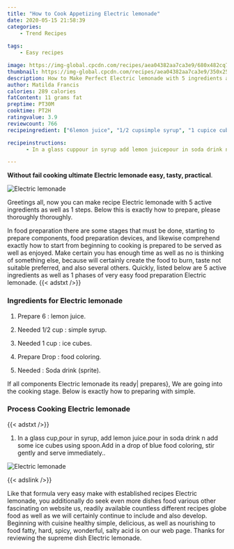 ```yaml
---
title: "How to Cook Appetizing Electric lemonade"
date: 2020-05-15 21:58:39
categories:
    - Trend Recipes
    
tags:
    - Easy recipes

image: https://img-global.cpcdn.com/recipes/aea04382aa7ca3e9/680x482cq70/electric-lemonade-recipe-main-photo.jpg
thumbnail: https://img-global.cpcdn.com/recipes/aea04382aa7ca3e9/350x250cq70/electric-lemonade-recipe-main-photo.jpg
description: How to Make Perfect Electric lemonade with 5 ingredients and 1 stages of easy cooking.
author: Matilda Francis
calories: 289 calories
fatContent: 11 grams fat
preptime: PT30M
cooktime: PT2H
ratingvalue: 3.9
reviewcount: 766
recipeingredient: ["6lemon juice", "1/2 cupsimple syrup", "1 cupice cubes", "Dropfood coloring", "Soda drink sprite"]

recipeinstructions: 
      - In a glass cuppour in syrup add lemon juicepour in soda drink n add some ice cubes using spoonAdd in a drop of blue food coloring stir gently and serve immediately

---
```




**Without fail cooking ultimate Electric lemonade easy, tasty, practical**. 


![Electric lemonade](https://img-global.cpcdn.com/recipes/aea04382aa7ca3e9/680x482cq70/electric-lemonade-recipe-main-photo.jpg "Electric lemonade")




Greetings all, now you can make recipe Electric lemonade with 5 active ingredients as well as 1 steps. Below this is exactly how to prepare, please thoroughly thoroughly.

In food preparation there are some stages that must be done, starting to prepare components, food preparation devices, and likewise comprehend exactly how to start from beginning to cooking is prepared to be served as well as enjoyed. Make certain you has enough time as well as no is thinking of something else, because will certainly create the food to burn, taste not suitable preferred, and also several others. Quickly, listed below are 5 active ingredients as well as 1 phases of very easy food preparation Electric lemonade.
{{< adstxt />}}

### Ingredients for Electric lemonade


1. Prepare 6 : lemon juice.

1. Needed 1/2 cup : simple syrup.

1. Needed 1 cup : ice cubes.

1. Prepare Drop : food coloring.

1. Needed  : Soda drink (sprite).



If all components Electric lemonade its ready| prepares}, We are going into the cooking stage. Below is exactly how to preparing with simple.

### Process Cooking Electric lemonade

{{< adstxt />}}


1. In a glass cup,pour in syrup, add lemon juice.pour in soda drink n add some ice cubes using spoon.Add in a drop of blue food coloring, stir gently and serve immediately..



![Electric lemonade](https://img-global.cpcdn.com/steps/c0e485ceeb5b4a0e/160x128cq70/electric-lemonade-recipe-step-1-photo.jpg" "Electric lemonade")





{{< adslink />}}

Like that formula very easy make with established recipes Electric lemonade, you additionally do seek even more dishes food various other fascinating on website us, readily available countless different recipes globe food as well as we will certainly continue to include and also develop. Beginning with cuisine healthy simple, delicious, as well as nourishing to food fatty, hard, spicy, wonderful, salty acid is on our web page. Thanks for reviewing the supreme dish Electric lemonade.
